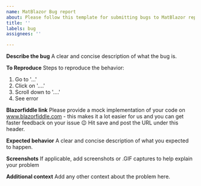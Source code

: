 ```yaml
---
name: MatBlazor Bug report
about: Please follow this template for submitting bugs to MatBlazor repository, thanks!
title: ''
labels: bug
assignees: ''

---
```


**Describe the bug**
A clear and concise description of what the bug is.

**To Reproduce**
Steps to reproduce the behavior:
1. Go to '...'
2. Click on '....'
3. Scroll down to '....'
4. See error

**Blazorfiddle link**
Please provide a mock implementation of your code on www.blazorfiddle.com - this makes it a lot easier for us and you can get faster feedback on your issue 😉
Hit save and post the URL under this header.

**Expected behavior**
A clear and concise description of what you expected to happen.

**Screenshots**
If applicable, add screenshots or .GIF captures to help explain your problem

**Additional context**
Add any other context about the problem here.
